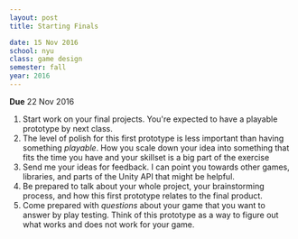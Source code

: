 ```yaml
---
layout: post
title: Starting Finals

date: 15 Nov 2016
school: nyu
class: game design
semester: fall
year: 2016
---
```


**Due** 22 Nov 2016

1. Start work on your final projects. You're expected to have a playable prototype by next class.
2. The level of polish for this first prototype is less important than having something *playable*. How you scale down your idea into something that fits the time you have and your skillset is a big part of the exercise
3. Send me your ideas for feedback. I can point you towards other games, libraries, and parts of the Unity API that might be helpful.
4. Be prepared to talk about your whole project, your brainstorming process, and how this first prototype relates to the final product.
5. Come prepared with *questions* about your game that you want to answer by play testing. Think of this prototype as a way to figure out what works and does not work for your game.
